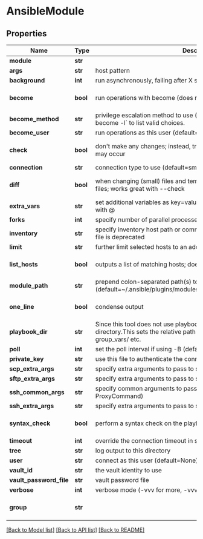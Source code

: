 # AnsibleModule

## Properties
Name | Type | Description | Notes
------------ | ------------- | ------------- | -------------
**module** | **str** |  | 
**args** | **str** | host pattern | [optional] 
**background** | **int** | run asynchronously, failing after X seconds (default&#x3D;N/A) | [optional] 
**become** | **bool** | run operations with become (does not imply password prompting) | [optional] [default to False]
**become_method** | **str** | privilege escalation method to use (default&#x3D;sudo), use &#x60;ansible-doc -t become -l&#x60; to list valid choices. | [optional] 
**become_user** | **str** | run operations as this user (default&#x3D;root) | [optional] 
**check** | **bool** | don&#39;t make any changes; instead, try to predict some of the changes that may occur | [optional] [default to False]
**connection** | **str** | connection type to use (default&#x3D;smart) | [optional] 
**diff** | **bool** | when changing (small) files and templates, show the differences in those files; works great with --check | [optional] [default to False]
**extra_vars** | **str** | set additional variables as key&#x3D;value or YAML/JSON, if filename prepend with @ | [optional] 
**forks** | **int** | specify number of parallel processes to use (default&#x3D;5) | [optional] 
**inventory** | **str** | specify inventory host path or comma separated host list. --inventory-file is deprecated | [optional] 
**limit** | **str** | further limit selected hosts to an additional pattern | [optional] 
**list_hosts** | **bool** | outputs a list of matching hosts; does not execute anything else | [optional] [default to False]
**module_path** | **str** | prepend colon-separated path(s) to module library (default&#x3D;~/.ansible/plugins/modules:/usr/share/ansible/plugins/modules) | [optional] 
**one_line** | **bool** | condense output | [optional] [default to False]
**playbook_dir** | **str** | Since this tool does not use playbooks, use this as a substitute playbook directory.This sets the relative path for many features including roles/ group_vars/ etc. | [optional] 
**poll** | **int** | set the poll interval if using -B (default&#x3D;15) | [optional] 
**private_key** | **str** | use this file to authenticate the connection | [optional] 
**scp_extra_args** | **str** | specify extra arguments to pass to scp only (e.g. -l) | [optional] 
**sftp_extra_args** | **str** | specify extra arguments to pass to sftp only (e.g. -f, -l) | [optional] 
**ssh_common_args** | **str** | specify common arguments to pass to sftp/scp/ssh (e.g. ProxyCommand) | [optional] 
**ssh_extra_args** | **str** | specify extra arguments to pass to ssh only (e.g. -R) | [optional] 
**syntax_check** | **bool** | perform a syntax check on the playbook, but do not execute it | [optional] [default to False]
**timeout** | **int** | override the connection timeout in seconds (default&#x3D;10) | [optional] 
**tree** | **str** | log output to this directory | [optional] 
**user** | **str** | connect as this user (default&#x3D;None) | [optional] 
**vault_id** | **str** | the vault identity to use | [optional] 
**vault_password_file** | **str** | vault password file | [optional] 
**verbose** | **int** | verbose mode (-vvv for more, -vvvv to enable connection debugging) | [optional] 
**group** | **str** |  | [optional] [default to 'all']

[[Back to Model list]](../README.md#documentation-for-models) [[Back to API list]](../README.md#documentation-for-api-endpoints) [[Back to README]](../README.md)


